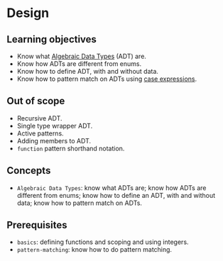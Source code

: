 # Design

## Learning objectives

- Know what [Algebraic Data Types][ADT] (ADT) are.
- Know how ADTs are different from enums.
- Know how to define ADT, with and without data.
- Know how to pattern match on ADTs using [case expressions][case-expression].

## Out of scope

- Recursive ADT.
- Single type wrapper ADT.
- Active patterns.
- Adding members to ADT.
- `function` pattern shorthand notation.

## Concepts

- `Algebraic Data Types`: know what ADTs are; know how ADTs are different from enums; know how to define an ADT, with and without data; know how to pattern match on ADTs.

## Prerequisites

- `basics`: defining functions and scoping and using integers.
- `pattern-matching`: know how to do pattern matching.

[ADT]: https://www.schoolofhaskell.com/school/starting-with-haskell/introduction-to-haskell/2-algebraic-data-types#enumeration-types
[case-expression]: https://www.schoolofhaskell.com/school/starting-with-haskell/introduction-to-haskell/2-algebraic-data-types#case-expessions
